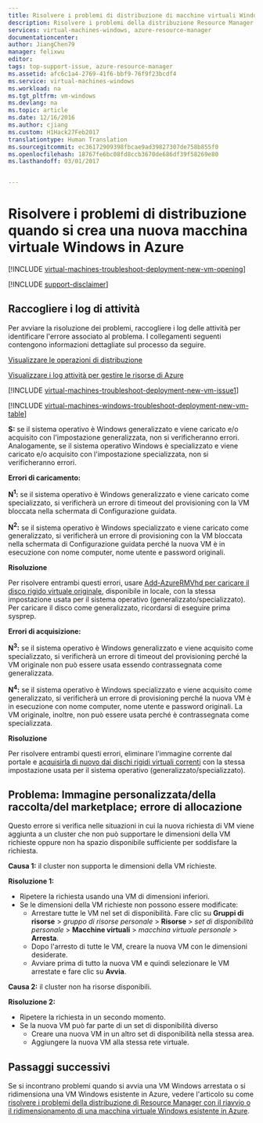 ```yaml
---
title: Risolvere i problemi di distribuzione di macchine virtuali Windows in Azure| Documentazione Microsoft
description: Risolvere i problemi della distribuzione Resource Manager quando si crea una nuova macchina virtuale Windows in Azure
services: virtual-machines-windows, azure-resource-manager
documentationcenter: 
author: JiangChen79
manager: felixwu
editor: 
tags: top-support-issue, azure-resource-manager
ms.assetid: afc6c1a4-2769-41f6-bbf9-76f9f23bcdf4
ms.service: virtual-machines-windows
ms.workload: na
ms.tgt_pltfrm: vm-windows
ms.devlang: na
ms.topic: article
ms.date: 12/16/2016
ms.author: cjiang
ms.custom: H1Hack27Feb2017
translationtype: Human Translation
ms.sourcegitcommit: ec36172909398fbcae9ad39827307de758b855f0
ms.openlocfilehash: 18767fe6bc08fd8ccb3670de686df39f58269e80
ms.lasthandoff: 03/01/2017


---
```

# <a name="troubleshoot-deployment-issues-when-creating-a-new-windows-vm-in-azure"></a>Risolvere i problemi di distribuzione quando si crea una nuova macchina virtuale Windows in Azure
[!INCLUDE [virtual-machines-troubleshoot-deployment-new-vm-opening](../../includes/virtual-machines-troubleshoot-deployment-new-vm-opening-include.md)]

[!INCLUDE [support-disclaimer](../../includes/support-disclaimer.md)]

## <a name="collect-activity-logs"></a>Raccogliere i log di attività
Per avviare la risoluzione dei problemi, raccogliere i log delle attività per identificare l'errore associato al problema. I collegamenti seguenti contengono informazioni dettagliate sul processo da seguire.

[Visualizzare le operazioni di distribuzione](../azure-resource-manager/resource-manager-deployment-operations.md)

[Visualizzare i log attività per gestire le risorse di Azure](../azure-resource-manager/resource-group-audit.md)

[!INCLUDE [virtual-machines-troubleshoot-deployment-new-vm-issue1](../../includes/virtual-machines-troubleshoot-deployment-new-vm-issue1-include.md)]

[!INCLUDE [virtual-machines-windows-troubleshoot-deployment-new-vm-table](../../includes/virtual-machines-windows-troubleshoot-deployment-new-vm-table.md)]

**S:** se il sistema operativo è Windows generalizzato e viene caricato e/o acquisito con l'impostazione generalizzata, non si verificheranno errori. Analogamente, se il sistema operativo Windows è specializzato e viene caricato e/o acquisito con l'impostazione specializzata, non si verificheranno errori.

**Errori di caricamento:**

**N<sup>1</sup>:** se il sistema operativo è Windows generalizzato e viene caricato come specializzato, si verificherà un errore di timeout del provisioning con la VM bloccata nella schermata di Configurazione guidata.

**N<sup>2</sup>:** se il sistema operativo è Windows specializzato e viene caricato come generalizzato, si verificherà un errore di provisioning con la VM bloccata nella schermata di Configurazione guidata perché la nuova VM è in esecuzione con nome computer, nome utente e password originali.

**Risoluzione**

Per risolvere entrambi questi errori, usare [Add-AzureRMVhd per caricare il disco rigido virtuale originale](https://msdn.microsoft.com/library/mt603554.aspx), disponibile in locale, con la stessa impostazione usata per il sistema operativo (generalizzato/specializzato). Per caricare il disco come generalizzato, ricordarsi di eseguire prima sysprep.

**Errori di acquisizione:**

**N<sup>3</sup>:** se il sistema operativo è Windows generalizzato e viene acquisito come specializzato, si verificherà un errore di timeout del provisioning perché la VM originale non può essere usata essendo contrassegnata come generalizzata.

**N<sup>4</sup>:** se il sistema operativo è Windows specializzato e viene acquisito come generalizzato, si verificherà un errore di provisioning perché la nuova VM è in esecuzione con nome computer, nome utente e password originali. La VM originale, inoltre, non può essere usata perché è contrassegnata come specializzata.

**Risoluzione**

Per risolvere entrambi questi errori, eliminare l'immagine corrente dal portale e [acquisirla di nuovo dai dischi rigidi virtuali correnti](virtual-machines-windows-vhd-copy.md?toc=%2fazure%2fvirtual-machines%2fwindows%2ftoc.json) con la stessa impostazione usata per il sistema operativo (generalizzato/specializzato).

## <a name="issue-customgallerymarketplace-image-allocation-failure"></a>Problema: Immagine personalizzata/della raccolta/del marketplace; errore di allocazione
Questo errore si verifica nelle situazioni in cui la nuova richiesta di VM viene aggiunta a un cluster che non può supportare le dimensioni della VM richieste oppure non ha spazio disponibile sufficiente per soddisfare la richiesta.

**Causa 1:** il cluster non supporta le dimensioni della VM richieste.

**Risoluzione 1:**

* Ripetere la richiesta usando una VM di dimensioni inferiori.
* Se le dimensioni della VM richieste non possono essere modificate:
  * Arrestare tutte le VM nel set di disponibilità.
    Fare clic su **Gruppi di risorse** > *gruppo di risorse personale* > **Risorse** > *set di disponibilità personale* > **Macchine virtuali** > *macchina virtuale personale* > **Arresta**.
  * Dopo l'arresto di tutte le VM, creare la nuova VM con le dimensioni desiderate.
  * Avviare prima di tutto la nuova VM e quindi selezionare le VM arrestate e fare clic su **Avvia**.

**Causa 2:** il cluster non ha risorse disponibili.

**Risoluzione 2:**

* Ripetere la richiesta in un secondo momento.
* Se la nuova VM può far parte di un set di disponibilità diverso
  * Creare una nuova VM in un altro set di disponibilità nella stessa area.
  * Aggiungere la nuova VM alla stessa rete virtuale.

## <a name="next-steps"></a>Passaggi successivi
Se si incontrano problemi quando si avvia una VM Windows arrestata o si ridimensiona una VM Windows esistente in Azure, vedere l'articolo su come [risolvere i problemi della distribuzione di Resource Manager con il riavvio o il ridimensionamento di una macchina virtuale Windows esistente in Azure](virtual-machines-windows-restart-resize-error-troubleshooting.md?toc=%2fazure%2fvirtual-machines%2fwindows%2ftoc.json).



